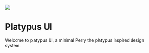 ![](https://i.imgur.com/dO7f1GW.png)

# Platypus UI

Welcome to platypus UI, a minimal Perry the platypus inspired design system.  
